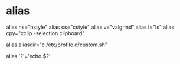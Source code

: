 # alias

<!-- usefull -->

alias hs="hstyle"
alias cs="cstyle"
alias v="valgrind"
alias l="ls"
alias cpy="xclip -selection clipboard"

<!-- remember alias location -->

alias aliasdir="c /etc/profile.d/custom.sh"

<!-- old -->

alias '?'='echo $?'
